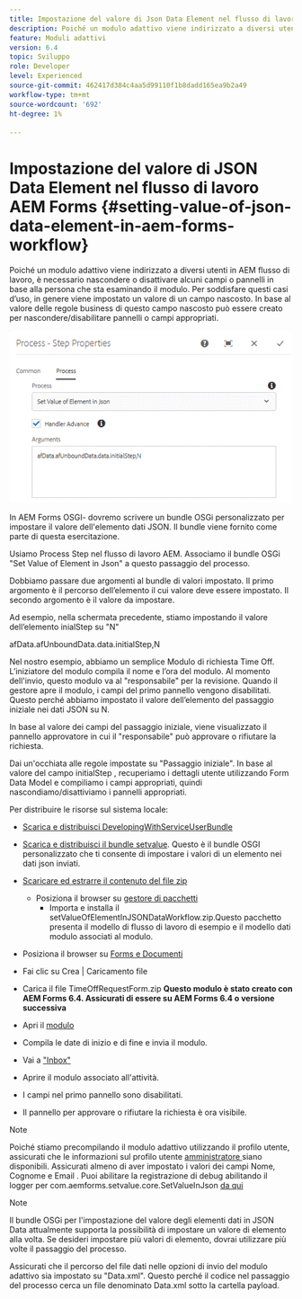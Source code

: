 ```yaml
---
title: Impostazione del valore di Json Data Element nel flusso di lavoro AEM Forms
description: Poiché un modulo adattivo viene indirizzato a diversi utenti in AEM flusso di lavoro, è necessario nascondere o disattivare alcuni campi o pannelli in base alla persona che sta esaminando il modulo. Per soddisfare questi casi d’uso, in genere viene impostato un valore di un campo nascosto. In base al valore delle regole business di questo campo nascosto può essere creato per nascondere/disabilitare pannelli o campi appropriati.
feature: Moduli adattivi
version: 6.4
topic: Sviluppo
role: Developer
level: Experienced
source-git-commit: 462417d384c4aa5d99110f1b8dadd165ea9b2a49
workflow-type: tm+mt
source-wordcount: '692'
ht-degree: 1%

---
```



# Impostazione del valore di JSON Data Element nel flusso di lavoro AEM Forms {#setting-value-of-json-data-element-in-aem-forms-workflow}

Poiché un modulo adattivo viene indirizzato a diversi utenti in AEM flusso di lavoro, è necessario nascondere o disattivare alcuni campi o pannelli in base alla persona che sta esaminando il modulo. Per soddisfare questi casi d’uso, in genere viene impostato un valore di un campo nascosto. In base al valore delle regole business di questo campo nascosto può essere creato per nascondere/disabilitare pannelli o campi appropriati.

![Impostazione del valore di un elemento nei dati json](assets/capture-3.gif)

In AEM Forms OSGI- dovremo scrivere un bundle OSGi personalizzato per impostare il valore dell&#39;elemento dati JSON. Il bundle viene fornito come parte di questa esercitazione.

Usiamo Process Step nel flusso di lavoro AEM. Associamo il bundle OSGi &quot;Set Value of Element in Json&quot; a questo passaggio del processo.

Dobbiamo passare due argomenti al bundle di valori impostato. Il primo argomento è il percorso dell’elemento il cui valore deve essere impostato. Il secondo argomento è il valore da impostare.

Ad esempio, nella schermata precedente, stiamo impostando il valore dell’elemento inialStep su &quot;N&quot;

afData.afUnboundData.data.initialStep,N

Nel nostro esempio, abbiamo un semplice Modulo di richiesta Time Off. L’iniziatore del modulo compila il nome e l’ora del modulo. Al momento dell&#39;invio, questo modulo va al &quot;responsabile&quot; per la revisione. Quando il gestore apre il modulo, i campi del primo pannello vengono disabilitati. Questo perché abbiamo impostato il valore dell’elemento del passaggio iniziale nei dati JSON su N.

In base al valore dei campi del passaggio iniziale, viene visualizzato il pannello approvatore in cui il &quot;responsabile&quot; può approvare o rifiutare la richiesta.

Dai un&#39;occhiata alle regole impostate su &quot;Passaggio iniziale&quot;. In base al valore del campo initialStep , recuperiamo i dettagli utente utilizzando Form Data Model e compiliamo i campi appropriati, quindi nascondiamo/disattiviamo i pannelli appropriati.

Per distribuire le risorse sul sistema locale:

* [Scarica e distribuisci DevelopingWithServiceUserBundle](/help/forms/assets/common-osgi-bundles/DevelopingWithServiceUser.jar)

* [Scarica e distribuisci il bundle setvalue](/help/forms/assets/common-osgi-bundles/SetValueApp.core-1.0-SNAPSHOT.jar). Questo è il bundle OSGI personalizzato che ti consente di impostare i valori di un elemento nei dati json inviati.

* [Scaricare ed estrarre il contenuto del file zip](assets/set-value-jsondata.zip)
   * Posiziona il browser su [gestore di pacchetti](http://localhost:4502/crx/packmgr/index.jsp)
      * Importa e installa il setValueOfElementInJSONDataWorkflow.zip.Questo pacchetto presenta il modello di flusso di lavoro di esempio e il modello dati modulo associati al modulo.

* Posiziona il browser su [Forms e Documenti](http://localhost:4502/aem/forms.html/content/dam/formsanddocuments)
* Fai clic su Crea | Caricamento file
* Carica il file TimeOffRequestForm.zip
   **Questo modulo è stato creato con AEM Forms 6.4. Assicurati di essere su AEM Forms 6.4 o versione successiva**
* Apri il [modulo](http://localhost:4502/content/dam/formsanddocuments/timeoffrequest/jcr:content?wcmmode=disabled)
* Compila le date di inizio e di fine e invia il modulo.
* Vai a [&quot;Inbox&quot;](http://localhost:4502/aem/inbox)
* Aprire il modulo associato all&#39;attività.
* I campi nel primo pannello sono disabilitati.
* Il pannello per approvare o rifiutare la richiesta è ora visibile.

>[!NOTE]
>
>Poiché stiamo precompilando il modulo adattivo utilizzando il profilo utente, assicurati che le informazioni sul profilo utente [amministratore ](http://localhost:4502/security/users.html) siano disponibili. Assicurati almeno di aver impostato i valori dei campi Nome, Cognome e Email .
>Puoi abilitare la registrazione di debug abilitando il logger per com.aemforms.setvalue.core.SetValueInJson [da qui](http://localhost:4502/system/console/slinglog)

>[!NOTE]
>
>Il bundle OSGi per l&#39;impostazione del valore degli elementi dati in JSON Data attualmente supporta la possibilità di impostare un valore di elemento alla volta. Se desideri impostare più valori di elemento, dovrai utilizzare più volte il passaggio del processo.
>
>Assicurati che il percorso del file dati nelle opzioni di invio del modulo adattivo sia impostato su &quot;Data.xml&quot;. Questo perché il codice nel passaggio del processo cerca un file denominato Data.xml sotto la cartella payload.
